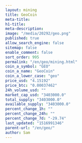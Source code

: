 ```yaml
---
layout: mining
title: GeoCoin
meta-title: 
h1-title: 
meta-description: 
image: "/media/20292/geo.png"
published: true
allow_search_engine: false
sitemap: false
enable_comment: false
sort_order: 995
permalink: "/en/geo/mining.html"
coin_a_symbol: "GEO"
coin_a_name: "GeoCoin"
coin_a_lower_case: "geo"
price_usd: "4.15192"
price_btc: "0.00037462"
24h_volume_usd: ""
market_cap_usd: "3403000.0"
total_supply: "3403000.0"
available_supply: "3403000.0"
percent_change_1h: ""
percent_change_24h: ""
percent_change_7d: "-29.74"
last_updated: "1516991346"
parent-url: "/en/geo/"
author: Sam
---
```


